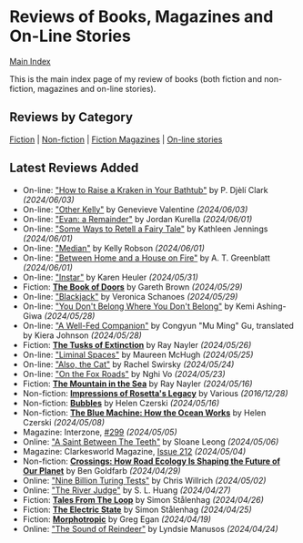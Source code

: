 # Reviews of Books, Magazines and On-Line Stories

[Main Index](../README.md)

This is the main index page of my review of books (both fiction and non-fiction, magazines and on-line stories).

## Reviews by Category

[Fiction](fiction/README.md) | [Non-fiction](nonfiction/README.md) | [Fiction Magazines](magazines/README.md) | [On-line stories](online/README.md)

## Latest Reviews Added
- On-line: ["How to Raise a Kraken in Your Bathtub"](online/2024/20240603-RaiseKrakenBathtub.md) by P. Djèlí Clark *(2024/06/03)*
- On-line: ["Other Kelly"](online/2024/20240603-OtherKelly.md) by Genevieve Valentine *(2024/06/03)*
- On-line: ["Evan: a Remainder"](online/2024/20240601-EvanRemainder.md) by Jordan Kurella *(2024/06/01)*
- On-line: ["Some Ways to Retell a Fairy Tale"](online/2024/20240601-WaysRetellFairyTale.md) by Kathleen Jennings *(2024/06/01)*
- On-line: ["Median"](online/2024/20240601-Median.md) by Kelly Robson *(2024/06/01)*
- On-line: ["Between Home and a House on Fire"](online/2024/20240601-BetweenHomeHouseFire.md) by A. T. Greenblatt *(2024/06/01)*
- On-line: ["Instar"](online/2024/20240531-Instar.md) by Karen Heuler *(2024/05/31)*
- Fiction: [**The Book of Doors**](fiction/2024/20240529-BookOfDoors.md) by Gareth Brown *(2024/05/29)*
- On-line: ["Blackjack"](online/2024/20240529-Blackjack.md) by Veronica Schanoes *(2024/05/29)*
- On-line: ["You Don't Belong Where You Don't Belong"](online/2024/20240528-YouDontBelong.md) by Kemi Ashing-Giwa *(2024/05/28)*
- On-line: ["A Well-Fed Companion"](online/2024/20240528-WellFedCompanion.md) by Congyun "Mu Ming" Gu, translated by Kiera Johnson *(2024/05/28)*
- Fiction: [**The Tusks of Extinction**](fiction/2024/20240526-TusksExtinction.md) by Ray Nayler *(2024/05/26)*
- On-line: ["Liminal Spaces"](online/2024/20240525-LiminalSpaces.md) by Maureen McHugh *(2024/05/25)*
- On-line: ["Also, the Cat"](online/2024/20240524-AlsoTheCat.md) by Rachel Swirsky *(2024/05/24)*
- On-line: ["On the Fox Roads"](online/2024/20240523-FoxRoads.md) by Nghi Vo *(2024/05/23)*
- Fiction: [**The Mountain in the Sea**](fiction/2024/20240516-MountainSea.md) by Ray Nayler *(2024/05/16)*
- Non-fiction: [**Impressions of Rosetta's Legacy**](nonfiction/2016/20161228-ImpressionsRosetta.md) by Various *(2016/12/28)*
- Non-fiction: [**Bubbles**](nonfiction/2024/20240516-Bubbles.md) by Helen Czerski *(2024/05/16)*
- Non-fiction: [**The Blue Machine: How the Ocean Works**](nonfiction/2024/20240508-BlueMachine.md) by Helen Czerski *(2024/05/08)*
- Magazine: Interzone, [#299](magazines/Interzone/20240505-Interzone299.md) *(2024/05/05)*
- Online: ["A Saint Between The Teeth"](online/2024/20240506-SaintBetweenTeeth.md) by Sloane Leong *(2024/05/06)*
- Magazine: Clarkesworld Magazine, [Issue 212](magazines/Clarkesworld/20240504-Clarkesworld212.md) *(2024/05/04)*
- Non-fiction: [**Crossings: How Road Ecology Is Shaping the Future of Our Planet**](nonfiction/2024/20240429-Crossings.md) by Ben Goldfarb *(2024/04/29)*
- Online: ["Nine Billion Turing Tests"](online/2024/20240502-NineBillionTuringTests.md) by Chris Willrich *(2024/05/02)*
- Online: ["The River Judge"](online/2024/20240427-RiverJudge.md) by S. L. Huang *(2024/04/27)*
- Fiction: [**Tales From The Loop**](fiction/2024/20240426-TalesLoop.md) by Simon Stålenhag *(2024/04/26)*
- Fiction: [**The Electric State**](fiction/2024/20240425-ElectricState.md) by Simon Stålenhag *(2024/04/25)*
- Fiction: [**Morphotropic**](fiction/2024/20240419-Morphotrophic.md) by Greg Egan *(2024/04/19)*
- Online: ["The Sound of Reindeer"](online/2024/20240424-SoundReindeer.md) by Lyndsie Manusos *(2024/04/24)*
